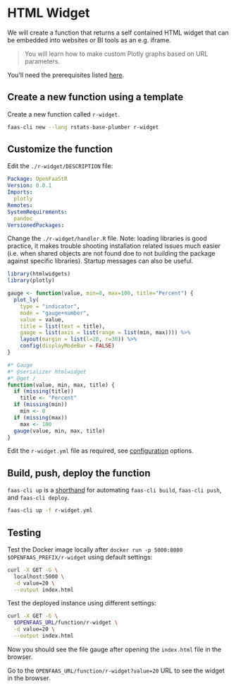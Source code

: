 # HTML Widget

We will create a function that returns a self contained HTML widget that can be embedded into websites or BI tools as an e.g. iframe.

> You will learn how to make custom Plotly graphs based on URL parameters.

You'll need the prerequisites listed [here](https://github.com/analythium/openfaas-rstats-templates/tree/master/examples).

## Create a new function using a template

Create a new function called `r-widget`.

```bash
faas-cli new --lang rstats-base-plumber r-widget
```

## Customize the function

Edit the `./r-widget/DESCRIPTION` file:

```yaml
Package: OpenFaaStR
Version: 0.0.1
Imports:
  plotly
Remotes:
SystemRequirements:
  pandoc
VersionedPackages:
```

Change the `./r-widget/handler.R` file.
Note: loading libraries is good practice, it makes trouble shooting installation related
issues much easier (i.e. when shared objects are not found doe to not building
the package against specific libraries). Startup messages can also be useful.

```R
library(htmlwidgets)
library(plotly)

gauge <- function(value, min=0, max=100, title="Percent") {
  plot_ly(
    type = "indicator",
    mode = "gauge+number",
    value = value,
    title = list(text = title),
    gauge = list(axis = list(range = list(min, max)))) %>%
    layout(margin = list(l=20, r=30)) %>%
    config(displayModeBar = FALSE)
}

#* Gauge
#* @serializer htmlwidget
#* @get /
function(value, min, max, title) {
  if (missing(title))
    title <- "Percent"
  if (missing(min))
    min <- 0
  if (missing(max))
    max <- 100
  gauge(value, min, max, title)
}
```

Edit the `r-widget.yml` file as required, see [configuration](https://docs.openfaas.com/reference/yaml/) options.

## Build, push, deploy the function

`faas-cli up` is a [shorthand](https://docs.openfaas.com/cli/templates/)
for automating `faas-cli build`, `faas-cli push`, and `faas-cli deploy`.

```bash
faas-cli up -f r-widget.yml
```

## Testing

Test the Docker image locally after `docker run -p 5000:8080 $OPENFAAS_PREFIX/r-widget` using default settings:

```bash
curl -X GET -G \
  localhost:5000 \
  -d value=20 \
  --output index.html
```

Test the deployed instance using different settings:

```bash
curl -X GET -G \
  $OPENFAAS_URL/function/r-widget \
  -d value=20 \
  --output index.html
```

Now you should see the file gauge after opening the `index.html` file in the browser.

Go to the `OPENFAAS_URL/function/r-widget?value=20` URL to see the widget in the browser.
